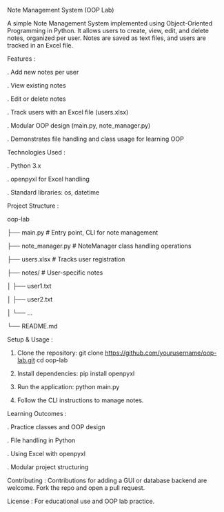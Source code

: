 Note Management System (OOP Lab)

A simple Note Management System implemented using Object-Oriented Programming in Python. It allows users to create, view, edit, and delete notes, organized per user. Notes are saved as text files, and users are tracked in an Excel file.

Features : 

. Add new notes per user

. View existing notes

. Edit or delete notes

. Track users with an Excel file
(users.xlsx)

. Modular OOP design (main.py, note_manager.py)

. Demonstrates file handling and class usage for learning OOP



Technologies Used :

. Python 3.x

. openpyxl for Excel handling

. Standard libraries: os, datetime



Project Structure :

oop-lab

├── main.py                  # Entry point, CLI for note management

├── note_manager.py          # NoteManager class handling operations

├── users.xlsx               # Tracks user registration

├── notes/                   # User-specific notes

│   ├── user1.txt

│   ├── user2.txt

│   └── ...

└── README.md


Setup & Usage :

1. Clone the repository:
git clone https://github.com/yourusername/oop-lab.git
cd oop-lab

2. Install dependencies:
pip install openpyxl

3. Run the application:
python main.py

4. Follow the CLI instructions to manage notes.

Learning Outcomes :

. Practice classes and OOP design

. File handling in Python

. Using Excel with openpyxl

. Modular project structuring
   
Contributing :
Contributions for adding a GUI or database backend are welcome. Fork the repo and open a pull request.

License :
For educational use and OOP lab practice.


